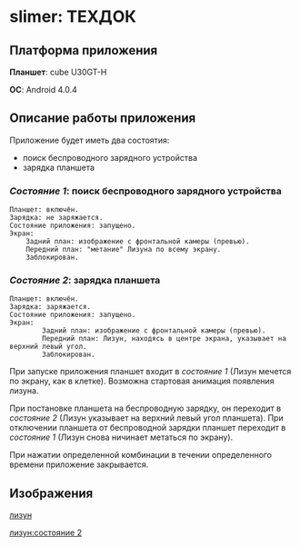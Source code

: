 # slimer: ТЕХДОК

## Платформа приложения

**Планшет**: cube U30GT-H

**ОС**: Android 4.0.4

## Описание работы приложения

Приложение будет иметь два состоятия:
- поиск беспроводного зарядного устройства
- зарядка планшета

### _Состояние 1_: поиск беспроводного зарядного устройства
    Планшет: включён.
    Зарядка: не заряжается.
    Состояние приложения: запущено.
    Экран:
        Задний план: изображение с фронтальной камеры (превью).
        Передний план: "метание" Лизуна по всему экрану.
        Заблокирован.

### _Состояние 2_: зарядка планшета
    Планшет: включён.
    Зарядка: заряжается.
    Состояние приложения: запущено.
    Экран:
            Задний план: изображение с фронтальной камеры (превью).
            Передний план: Лизун, находясь в центре экрана, указывает на верхний левый угол.
            Заблокирован.

При запуске приложения планшет входит в _состояние 1_ (Лизун мечется по экрану, как в клетке).
Возможна стартовая анимация появления лизуна.

При постановке планшета на беспроводную зарядку, он переходит в _состояние 2_ (Лизун указывает на верхний левый угол планшета).
При отключении планшета от беспроводной зарядки планшет переходит в _состояние 1_ (Лизун снова ничинает метаться по экрану).

При нажатии определенной комбинации в течении определенного времени приложение закрывается.

## Изображения

[лизун](https://raw.githubusercontent.com/remfils/slimer/master/img/test/lizun.png)

[лизун:состояние 2](https://raw.githubusercontent.com/remfils/slimer/master/img/test/lizun-show.gif)